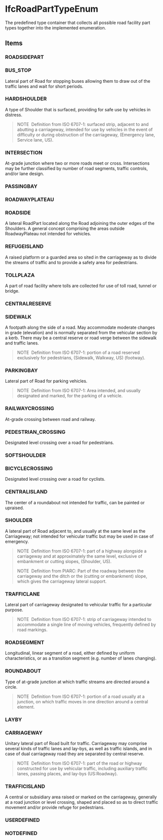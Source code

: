 # IfcRoadPartTypeEnum

The predefined type container that collects all possible road facility part types together into the implemented enumeration.

## Items

### ROADSIDEPART


### BUS_STOP
Lateral part of Road for stopping buses allowing them to draw out of the traffic lanes and wait for short periods.

### HARDSHOULDER
A type of Shoulder that is surfaced, providing for safe use by vehicles in distress. 

> NOTE&nbsp; Definition from ISO 6707-1: surfaced strip, adjacent to and abutting a carriageway, intended for use by vehicles in the event of difficulty or during obstruction of the carriageway, (Emergency lane, Service lane, US).

### INTERSECTION
At-grade junction where two or more roads meet or cross. Intersections may be further classified by number of road segments, traffic controls, and/or lane design.

### PASSINGBAY


### ROADWAYPLATEAU


### ROADSIDE
A lateral RoadPart located along the Road adjoining the outer edges of the Shoulders. A general concept comprising the areas outside RoadwayPlateau not intended for vehicles.

### REFUGEISLAND
A raised platform or a guarded area so sited in the carriageway as to divide the streams of traffic and to provide a safety area for pedestrians.

### TOLLPLAZA
A part of road facility where tolls are collected for use of  toll road, tunnel or bridge.

### CENTRALRESERVE


### SIDEWALK
A footpath along the side of a road. May accommodate moderate changes in grade (elevation) and is normally separated from the vehicular section by a kerb. There may be a central reserve or road verge between the sidewalk and traffic lanes. 

> NOTE&nbsp; Definition from ISO 6707-1: portion of a road reserved exclusively for pedestrians, (Sidewalk, Walkway, US) (footway).

### PARKINGBAY
Lateral part of Road for parking vehicles.

> NOTE&nbsp; Definition from ISO 6707-1: Area intended, and usually designated and marked, for the parking of a vehicle.

### RAILWAYCROSSING
At-grade crossing between road and railway.

### PEDESTRIAN_CROSSING
Designated level crossing over a road for pedestrians.

### SOFTSHOULDER


### BICYCLECROSSING
Designated level crossing over a road for cyclists.

### CENTRALISLAND
The center of a roundabout not intended for traffic, can be painted or upraised.

### SHOULDER
A lateral part of Road adjacent to, and usually at the same level as the Carriageway; not intended for vehicular traffic but may be used in case of emergency. 

> NOTE&nbsp; Definition from ISO 6707-1: part of a highway alongside a carriageway and at approximately the same level, exclusive of embankment or cutting slopes, (Shoulder, US).
>
> NOTE&nbsp; Definition from PIARC: Part of the roadway between the carriageway and the ditch or the (cutting or embankment) slope, which gives the carriageway lateral support.

### TRAFFICLANE
Lateral part of carriageway designated to vehicular traffic for a particular purpose.

> NOTE&nbsp; Definition from ISO 6707-1: strip of carriageway intended to accommodate a single line of moving vehicles, frequently defined by road markings.

### ROADSEGMENT
Longitudinal, linear segment of a road, either defined by uniform characteristics, or as a transition segment (e.g. number of lanes changing).

### ROUNDABOUT
Type of at-grade junction at which traffic streams are directed around a circle. 

> NOTE&nbsp; Definition from ISO 6707-1: portion of a road usually at a junction, on which traffic moves in one direction around a central element.

### LAYBY


### CARRIAGEWAY
Unitary lateral part of Road built for traffic. Carriageway may comprise several kinds of traffic lanes and lay-bys, as well as traffic islands, and in case of dual carriageway road they are separated by central reserve.

> NOTE&nbsp; Definition from ISO 6707-1: part of the road or highway constructed for use by vehicular traffic, including auxiliary traffic lanes, passing places, and lay-bys (US:Roadway).

### TRAFFICISLAND
A central or subsidiary area raised or marked on the carriageway, generally at a road junction or level crossing, shaped and placed so as to direct traffic movement and/or provide refuge for pedestrians.

### USERDEFINED


### NOTDEFINED

